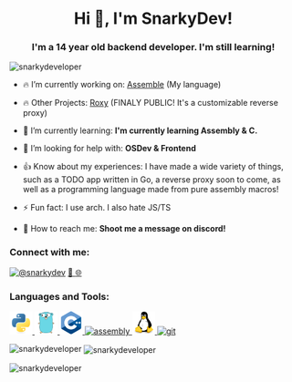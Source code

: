 <h1 align="center">Hi 👋, I'm SnarkyDev!</h1>
<h3 align="center">I'm a 14 year old backend developer. I'm still learning!</h3>

<p align="left"> <img src="https://komarev.com/ghpvc/?username=snarkydeveloper&label=Profile%20views&color=0e75b6&style=flat" alt="snarkydeveloper" /> </p>

- 🔥 I’m currently working on: [Assemble](https://github.com/SnarkyDeveloper/Assemble) (My language)

- 🔥 Other Projects: [Roxy](https://github.com/SnarkyDeveloper/Roxy) (FINALY PUBLIC! It's a customizable reverse proxy)

- 🌱 I’m currently learning: **I'm currently learning Assembly & C.**

- 🤝 I’m looking for help with: **OSDev & Frontend**

- 👍 Know about my experiences: I have made a wide variety of things, such as a TODO app written in Go, a reverse proxy soon to come, as well as a programming language made from pure assembly macros!

- ⚡ Fun fact: I use arch. I also hate JS/TS

- 📧 How to reach me: **Shoot me a message on discord!**

<h3 align="left">Connect with me:</h3>
<p align="left">
<a href="https://discord.com/users/605995776711327769" target="blank"><img align="top" src="https://raw.githubusercontent.com/rahuldkjain/github-profile-readme-generator/master/src/images/icons/Social/discord.svg" alt="@snarkydev" height="20" width="20" /></a>
<a href="mailto:contact@snarkydev.me" target="blank">📧 </a>
<a href="https://snarkydev.me" target="blank">🌐</a>
</p>

<h3 align="left">Languages and Tools:</h3>
<p align="left"> 
<a href="https://www.python.org" target="_blank" rel="noreferrer"> <img src="https://raw.githubusercontent.com/devicons/devicon/master/icons/python/python-original.svg" alt="python" width="40" height="40"/> </a>
<a href="https://www.go.dev" target="_blank" rel="noreferrer"> <img src="https://raw.githubusercontent.com/devicons/devicon/master/icons/go/go-original.svg" alt="golang" width="40" height="40"/> </a>
<a href="https://cplusplus.com" target="_blank" rel="noreferrer"> <img src="https://raw.githubusercontent.com/devicons/devicon/refs/heads/master/icons/cplusplus/cplusplus-original.svg" alt="c++" width="40" height="40"/> </a>
<a href="https://www.nasm.us" target="_blank" rel="noreferrer"> <img src="https://go-skill-icons.vercel.app/api/icons?i=assembly" alt="assembly" width="40" height="40"/> </a>
<a href="https://www.linux.org/" target="_blank" rel="noreferrer"> <img src="https://raw.githubusercontent.com/devicons/devicon/master/icons/linux/linux-original.svg" alt="linux" width="40" height="40"/> </a>
<a href="https://git-scm.com/" target="_blank" rel="noreferrer"> <img src="https://www.vectorlogo.zone/logos/git-scm/git-scm-icon.svg" alt="git" width="40" height="40"/> </a>
</p>

<p><img align="left" src="https://github-readme-stats.vercel.app/api/top-langs?username=snarkydeveloper&show_icons=true&locale=en&layout=compact" alt="snarkydeveloper" /></p>

<p>&nbsp;<img align="center" src="https://github-readme-stats.vercel.app/api?username=snarkydeveloper&show_icons=true&locale=en" alt="snarkydeveloper" /></p>

<p><img align="center" src="https://streak-stats.demolab.com/?user=SnarkyDeveloper" alt="snarkydeveloper" /></p>
